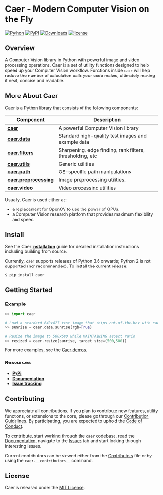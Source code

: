 # Caer - Modern Computer Vision on the Fly
[![Python](https://img.shields.io/pypi/pyversions/caer.svg)][py-versions]
[![PyPI](https://badge.fury.io/py/caer.svg)][pypi-latest-version]
[![Downloads](https://pepy.tech/badge/caer)][downloads]
[![license](https://img.shields.io/github/license/jasmcaus/caer?label=license)][license]

## Overview
A Computer Vision library in Python with powerful image and video processing operations.
Caer is a set of utility functions designed to help speed up your Computer Vision workflow. Functions inside `caer` will help reduce the number of calculation calls your code makes, ultimately making it neat, concise and readable.


## More About Caer

Caer is a Python library that consists of the following components:

| Component | Description |
| ---- | --- |
| [**caer**](https://github.com/jasmcaus/caer/) | A powerful Computer Vision library |
| [**caer.data**](https://github.com/jasmcaus/caer/tree/master/caer/data) | Standard high-quality test images and example data |
| [**caer.filters**](https://github.com/jasmcaus/caer/tree/master/caer/filters) | Sharpening, edge finding, rank filters, thresholding, etc |
| [**caer.utils**](https://github.com/jasmcaus/caer/tree/master/caer/utils) | Generic utilities  |
| [**caer.path**](https://github.com/jasmcaus/caer/tree/master/caer/path) | OS-specific path manipulations |
| [**caer.preprocessing**](https://github.com/jasmcaus/caer/tree/master/caer/preprocessing) | Image preprocessing utilities. |
| [**caer.video**](https://github.com/jasmcaus/caer/tree/master/caer/video) | Video processing utilities |

Usually, Caer is used either as:

- a replacement for OpenCV to use the power of GPUs.
- a Computer Vision research platform that provides maximum flexibility and speed.


## Install
See the Caer **[Installation][install]** guide for detailed installation instructions including building from source.

Currently, `caer` supports releases of Python 3.6 onwards; Python 2 is not supported (nor recommended). 
To install the current release:

```shell
$ pip install caer
```


## Getting Started

### Example
```python
>> import caer

# Load a standard 640x427 test image that ships out-of-the-box with caer
>> sunrise = caer.data.sunrise(rgb=True)

# Resize the image to 500x500 while MAINTAINING aspect ratio
>> resized = caer.resize(sunrise, target_size=(500,500))
```

For more examples, see the [Caer demos](demos).

### Resources

- [**PyPi**](https://pypi.org/project/caer)
- [**Documentation**](https://github.com/jasmcaus/caer/blob/master/docs/README.md)
- [**Issue tracking**](https://github.com/jasmcaus/caer/issues)

## Contributing

We appreciate all contributions. If you plan to contribute new features, utility functions, or extensions to the core, please go through our [Contribution Guidelines][contributing]. By participating, you are expected to uphold the [Code of Conduct][coc].

To contribute, start working through the `caer` codebase, read the [Documentation][docs], navigate to the [Issues][issues] tab and start looking through interesting issues. 

Current contributors can be viewed either from the [Contributors][contributors] file or by using the `caer.__contributors__` command.


## License

Caer is released under the [MIT License](https://github.com/jasmcaus/caer/blob/master/LICENSE).

[contributing]: https://github.com/jasmcaus/caer/blob/master/.github/CONTRIBUTING.md
[docs]: https://github.com/jasmcaus/caer/blob/master/docs/README.md
[contributors]: https://github.com/jasmcaus/caer/blob/master/CONTRIBUTORS
[coc]: https://github.com/jasmcaus/caer/blob/master/CODE_OF_CONDUCT.md
[issues]: https://github.com/jasmcaus/caer/issues
[install]: https://github.com/jasmcaus/caer/blob/master/INSTALL.md
[demos]: https://github.com/jasmcaus/caer/blob/master/demos/

[downloads]: https://pepy.tech/project/caer
[py-versions]: https://pypi.org/project/caer/
[pypi-latest-version]: https://pypi.org/project/caer/
[license]: https://github.com/jasmcaus/caer/blob/master/LICENSE